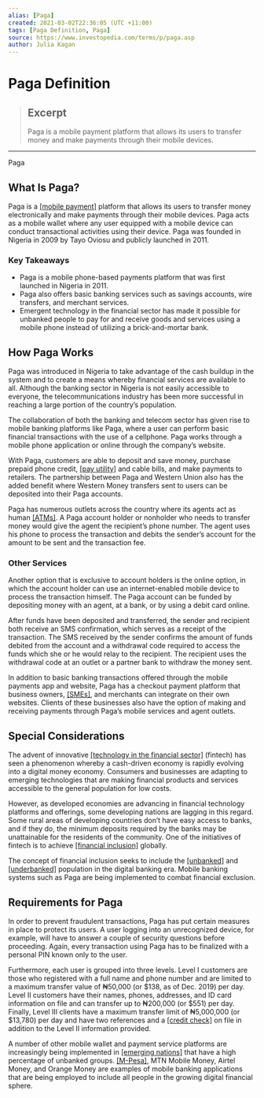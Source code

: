 ```yaml
---
alias: [Paga]
created: 2021-03-02T22:36:05 (UTC +11:00)
tags: [Paga Definition, Paga]
source: https://www.investopedia.com/terms/p/paga.asp
author: Julia Kagan
---
```


# Paga Definition

> ## Excerpt
> Paga is a mobile payment platform that allows its users to transfer money and make payments through their mobile devices.

---

Paga
## What Is Paga?

Paga is a [[mobile payment]](https://www.investopedia.com/terms/m/mobile-payment.asp) platform that allows its users to transfer money electronically and make payments through their mobile devices. Paga acts as a mobile wallet where any user equipped with a mobile device can conduct transactional activities using their device. Paga was founded in Nigeria in 2009 by Tayo Oviosu and publicly launched in 2011.

### Key Takeaways

-   Paga is a mobile phone-based payments platform that was first launched in Nigeria in 2011.
-   Paga also offers basic banking services such as savings accounts, wire transfers, and merchant services.
-   Emergent technology in the financial sector has made it possible for unbanked people to pay for and receive goods and services using a mobile phone instead of utilizing a brick-and-mortar bank.

## How Paga Works

Paga was introduced in Nigeria to take advantage of the cash buildup in the system and to create a means whereby financial services are available to all. Although the banking sector in Nigeria is not easily accessible to everyone, the telecommunications industry has been more successful in reaching a large portion of the country’s population.

The collaboration of both the banking and telecom sector has given rise to mobile banking platforms like Paga, where a user can perform basic financial transactions with the use of a cellphone. Paga works through a mobile phone application or online through the company’s website.

With Paga, customers are able to deposit and save money, purchase prepaid phone credit, [[pay utility]](https://www.investopedia.com/articles/pf/09/save-on-utility-bill.asp) and cable bills, and make payments to retailers. The partnership between Paga and Western Union also has the added benefit where Western Money transfers sent to users can be deposited into their Paga accounts.

Paga has numerous outlets across the country where its agents act as human [[ATMs]](https://www.investopedia.com/terms/a/atm.asp). A Paga account holder or nonholder who needs to transfer money would give the agent the recipient’s phone number. The agent uses his phone to process the transaction and debits the sender’s account for the amount to be sent and the transaction fee.

### Other Services

Another option that is exclusive to account holders is the online option, in which the account holder can use an internet-enabled mobile device to process the transaction himself. The Paga account can be funded by depositing money with an agent, at a bank, or by using a debit card online.

After funds have been deposited and transferred, the sender and recipient both receive an SMS confirmation, which serves as a receipt of the transaction. The SMS received by the sender confirms the amount of funds debited from the account and a withdrawal code required to access the funds which she or he would relay to the recipient. The recipient uses the withdrawal code at an outlet or a partner bank to withdraw the money sent.

In addition to basic banking transactions offered through the mobile payments app and website, Paga has a checkout payment platform that business owners, [[SMEs]](https://www.investopedia.com/terms/s/smallandmidsizeenterprises.asp), and merchants can integrate on their own websites. Clients of these businesses also have the option of making and receiving payments through Paga’s mobile services and agent outlets.

## Special Considerations

The advent of innovative [[technology in the financial sector]](https://www.investopedia.com/terms/f/fintech.asp) (fintech) has seen a phenomenon whereby a cash-driven economy is rapidly evolving into a digital money economy. Consumers and businesses are adapting to emerging technologies that are making financial products and services accessible to the general population for low costs.

However, as developed economies are advancing in financial technology platforms and offerings, some developing nations are lagging in this regard. Some rural areas of developing countries don’t have easy access to banks, and if they do, the minimum deposits required by the banks may be unattainable for the residents of the community. One of the initiatives of fintech is to achieve [[financial inclusion]](https://www.investopedia.com/terms/f/financial-inclusion.asp) globally.

The concept of financial inclusion seeks to include the [[unbanked]](https://www.investopedia.com/terms/u/unbanked.asp) and [[underbanked]](https://www.investopedia.com/terms/u/underbanked.asp) population in the digital banking era. Mobile banking systems such as Paga are being implemented to combat financial exclusion.

## Requirements for Paga

In order to prevent fraudulent transactions, Paga has put certain measures in place to protect its users. A user logging into an unrecognized device, for example, will have to answer a couple of security questions before proceeding. Again, every transaction using Paga has to be finalized with a personal PIN known only to the user.

Furthermore, each user is grouped into three levels. Level I customers are those who registered with a full name and phone number and are limited to a maximum transfer value of ₦50,000 (or $138, as of Dec. 2019) per day. Level II customers have their names, phones, addresses, and ID card information on file and can transfer up to ₦200,000 (or $551) per day. Finally, Level III clients have a maximum transfer limit of ₦5,000,000 (or $13,780) per day and have two references and a [[credit check]](https://www.investopedia.com/terms/c/credit-checking.asp) on file in addition to the Level II information provided.

A number of other mobile wallet and payment service platforms are increasingly being implemented in [[emerging nations]](https://www.investopedia.com/terms/e/emergingmarketeconomy.asp) that have a high percentage of unbanked groups. [[M-Pesa]](https://www.investopedia.com/terms/m/mpesa.asp), MTN Mobile Money, Airtel Money, and Orange Money are examples of mobile banking applications that are being employed to include all people in the growing digital financial sphere.
